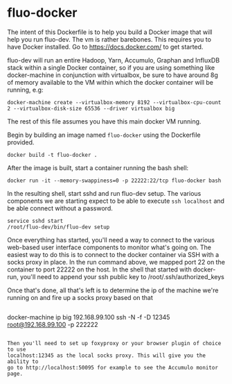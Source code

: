 fluo-docker
=====================

The intent of this Dockerfile is to help you build a Docker image that will
help you run fluo-dev. The vm is rather barebones. This requires you to have
Docker installed. Go to https://docs.docker.com/ to get started.

fluo-dev will run an entire Hadoop, Yarn, Accumulo, Graphan and InfluxDB stack
within a single Docker container, so if you are using something like
docker-machine in conjunction with virtualbox, be sure to have around 8g of
memory available to the VM within which the docker container will be running,
e.g:

```
docker-machine create --virtualbox-memory 8192 --virtualbox-cpu-count 2 --virtualbox-disk-size 65536 --driver virtualbox big
```

The rest of this file assumes you have this main docker VM running.

Begin by building an image named `fluo-docker` using the Dockerfile provided.

```
docker build -t fluo-docker .
```

After the image is built, start a container running the bash shell:

```
docker run -it --memory-swappiness=0 -p 22222:22/tcp fluo-docker bash
```

In the resulting shell, start sshd and run fluo-dev setup. The various components
we are starting expect to be able to execute `ssh localhost` and be able connect
without a password.

```
service sshd start
/root/fluo-dev/bin/fluo-dev setup
```

Once everything has started, you'll need a way to connect to the various
web-based user interface components to monitor what's going on. The easiest
way to do this is to connect to the docker container via SSH with a socks proxy
in place. In the run command above, we mapped port 22 on the container to
port 22222 on the host. In the shell that started with docker-run, you'll need
to append your ssh public key to /root/.ssh/authorized_keys

Once that's done, all that's left is to determine the ip of the machine
we're running on and fire up a socks proxy based on that
```

```
docker-machine ip big
192.168.99.100
ssh -N -f -D 12345 root@192.168.99.100 -p 222222
```

Then you'll need to set up foxyproxy or your browser plugin of choice to use
localhost:12345 as the local socks proxy. This will give you the ability to
go to http://localhost:50095 for example to see the Accumulo monitor page.
